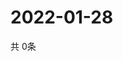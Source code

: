 # 2022-01-28
  共 0条

  <!-- BEGIN -->
  <!-- 最后更新时间Fri Jan 28 2022 11:03:24 GMT+0000 (Coordinated Universal Time) -->
  
  <!-- END -->
  
  